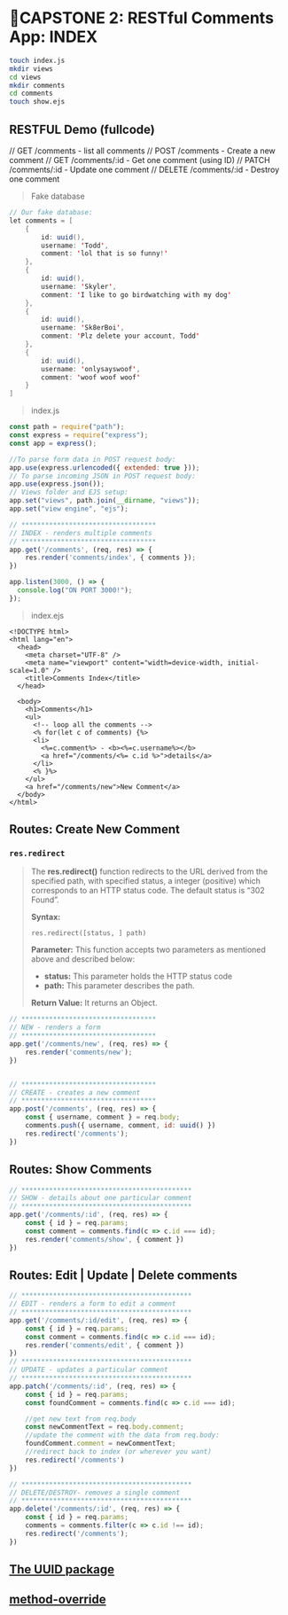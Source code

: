 # 🌟CAPSTONE 2: RESTful Comments App: INDEX

```bash
touch index.js
mkdir views
cd views
mkdir comments
cd comments
touch show.ejs

```

## RESTFUL Demo (fullcode)

// GET /comments - list all comments
// POST /comments - Create a new comment
// GET /comments/:id - Get one comment (using ID)
// PATCH /comments/:id - Update one comment
// DELETE /comments/:id - Destroy one comment

> Fake database

```java
// Our fake database:
let comments = [
    {
        id: uuid(),
        username: 'Todd',
        comment: 'lol that is so funny!'
    },
    {
        id: uuid(),
        username: 'Skyler',
        comment: 'I like to go birdwatching with my dog'
    },
    {
        id: uuid(),
        username: 'Sk8erBoi',
        comment: 'Plz delete your account, Todd'
    },
    {
        id: uuid(),
        username: 'onlysayswoof',
        comment: 'woof woof woof'
    }
]
```

> index.js

```javascript
const path = require("path");
const express = require("express");
const app = express();

//To parse form data in POST request body:
app.use(express.urlencoded({ extended: true }));
// To parse incoming JSON in POST request body:
app.use(express.json());
// Views folder and EJS setup:
app.set("views", path.join(__dirname, "views"));
app.set("view engine", "ejs");

// **********************************
// INDEX - renders multiple comments
// **********************************
app.get('/comments', (req, res) => {
    res.render('comments/index', { comments });
})

app.listen(3000, () => {
  console.log("ON PORT 3000!");
});
```

> index.ejs

```ejs
<!DOCTYPE html>
<html lang="en">
  <head>
    <meta charset="UTF-8" />
    <meta name="viewport" content="width=device-width, initial-scale=1.0" />
    <title>Comments Index</title>
  </head>

  <body>
    <h1>Comments</h1>
    <ul>
      <!-- loop all the comments -->
      <% for(let c of comments) {%>
      <li>
        <%=c.comment%> - <b><%=c.username%></b>
        <a href="/comments/<%= c.id %>">details</a>
      </li>
      <% }%>
    </ul>
    <a href="/comments/new">New Comment</a>
  </body>
</html>

```

## Routes: Create New Comment

### 		`res.redirect` 

> The **res.redirect()** function redirects to the URL derived from the specified path, with specified status, a integer (positive) which corresponds to an HTTP status code. The default status is “302 Found”.
>
> **Syntax:**
>
> ```
> res.redirect([status, ] path)
> ```
>
> **Parameter:** This function accepts two parameters as mentioned above and described below:
>
> - **status:** This parameter holds the HTTP status code
> - **path:** This parameter describes the path.
>
> **Return Value:** It returns an Object.

```javascript
// **********************************
// NEW - renders a form
// **********************************
app.get('/comments/new', (req, res) => {
    res.render('comments/new');
})


// **********************************
// CREATE - creates a new comment
// **********************************
app.post('/comments', (req, res) => {
    const { username, comment } = req.body;
    comments.push({ username, comment, id: uuid() })
    res.redirect('/comments');
})
```

## Routes: Show Comments 

```javascript
// *******************************************
// SHOW - details about one particular comment
// *******************************************
app.get('/comments/:id', (req, res) => {
    const { id } = req.params;
    const comment = comments.find(c => c.id === id);
    res.render('comments/show', { comment })
})
```

## Routes: Edit | Update | Delete comments

```javascript
// *******************************************
// EDIT - renders a form to edit a comment
// *******************************************
app.get('/comments/:id/edit', (req, res) => {
    const { id } = req.params;
    const comment = comments.find(c => c.id === id);
    res.render('comments/edit', { comment })
})
// *******************************************
// UPDATE - updates a particular comment
// *******************************************
app.patch('/comments/:id', (req, res) => {
    const { id } = req.params;
    const foundComment = comments.find(c => c.id === id);

    //get new text from req.body
    const newCommentText = req.body.comment;
    //update the comment with the data from req.body:
    foundComment.comment = newCommentText;
    //redirect back to index (or wherever you want)
    res.redirect('/comments')
})

// *******************************************
// DELETE/DESTROY- removes a single comment
// *******************************************
app.delete('/comments/:id', (req, res) => {
    const { id } = req.params;
    comments = comments.filter(c => c.id !== id);
    res.redirect('/comments');
})
```

## [The UUID package](https://www.npmjs.com/package/uuid)

## [method-override](https://expressjs.com/en/resources/middleware/method-override.html)
